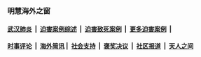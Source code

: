 
### 明慧海外之窗

####  [武汉肺炎](indexes/365.md?t=05010701) &nbsp;|&nbsp;  [迫害案例综述](indexes/328.md?t=05010701) &nbsp;|&nbsp; [迫害致死案例](indexes/277.md?t=05010701)  &nbsp;|&nbsp; [更多迫害案例](indexes/81.md?t=05010701)  &nbsp;|&nbsp; 
####  [时事评论](indexes/19.md?t=05010701) &nbsp;|&nbsp; [海外简讯](indexes/245.md?t=05010701)&nbsp;|&nbsp;  [社会支持](indexes/140.md?t=05010701) &nbsp;|&nbsp; [褒奖决议](indexes/282.md?t=05010701) &nbsp;|&nbsp; [社区报道](indexes/91.md?t=05010701)  &nbsp;|&nbsp; [天人之间](indexes/78.md?t=05010701) 

